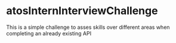 # atosInternInterviewChallenge
This is a simple challenge to asses skills over different areas when completing an already existing API
